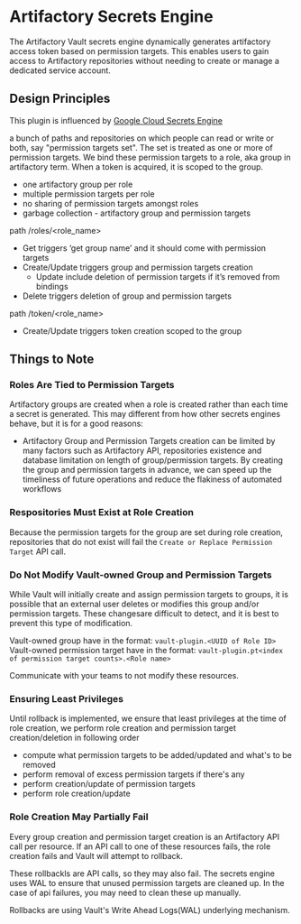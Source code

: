 # Artifactory Secrets Engine

The Artifactory Vault secrets engine dynamically generates artifactory access token based on permission targets. This enables users to gain access to Artifactory repositories without needing to create or manage a dedicated service account.  

## Design Principles

This plugin is influenced by [Google Cloud Secrets Engine](https://www.vaultproject.io/docs/secrets/gcp)

a bunch of paths and repositories on which people can read or write or both, say "permission targets set". The set is treated as one or more of permission targets. We bind these permission targets to a role, aka group in artifactory term. When a token is acquired, it is scoped to the group.  

- one artifactory group per role
- multiple permission targets per role
- no sharing of permission targets amongst roles
- garbage collection - artifactory group and permission targets

path /roles/<role_name>  

- Get triggers ‘get group name’ and it should come with permission targets
- Create/Update triggers group and permission targets creation
  - Update include deletion of permission targets if it’s removed from bindings
- Delete triggers deletion of group and permission targets

path /token/<role_name>

- Create/Update triggers token creation scoped to the group

## Things to Note

### Roles Are Tied to Permission Targets

Artifactory groups are created when a role is created rather than each time a secret is generated. This may different from how other secrets engines behave, but it is for a good reasons:

- Artifactory Group and Permission Targets creation can be limited by many factors such as Artifactory API, repositories existence and database limitation on length of group/permission targets. By creating the group and permission targets in advance, we can speed up the timeliness of future operations and reduce the flakiness of automated workflows

### Respositories Must Exist at Role Creation

Because the permission targets for the group are set during role creation, repositories that do not exist will fail the `Create or Replace Permission Target` API call.

### Do Not Modify Vault-owned Group and Permission Targets

While Vault will initially create and assign permission targets to groups, it is possible that an external user deletes or modifies this group and/or permission targets. These changesare difficult to detect, and it is best to prevent this type of modification.  

Vault-owned group have in the format: `vault-plugin.<UUID of Role ID>`
Vault-owned permission target have in the format: `vault-plugin.pt<index of permission target counts>.<Role name>`

Communicate with your teams to not modify these resources.

### Ensuring Least Privileges

Until rollback is implemented, we ensure that least privileges at the time of role creation, we perform role creation and permission target creation/deletion in following order

- compute what permission targets to be added/updated and what's to be removed
- perform removal of excess permission targets if there's any
- perform creation/update of permission targets
- perform role creation/update

### Role Creation May Partially Fail

Every group creation and permission target creation is an Artifactory API call per resource. If an API call to one of these resources fails, the role creation fails and Vault will attempt to rollback.

These rollbackls are API calls, so they may also fail. The secrets engine uses WAL to ensure that unused permission targets are cleaned up. In the case of api failures, you may need to clean these up manually.

Rollbacks are using Vault's Write Ahead Logs(WAL) underlying mechanism.  
